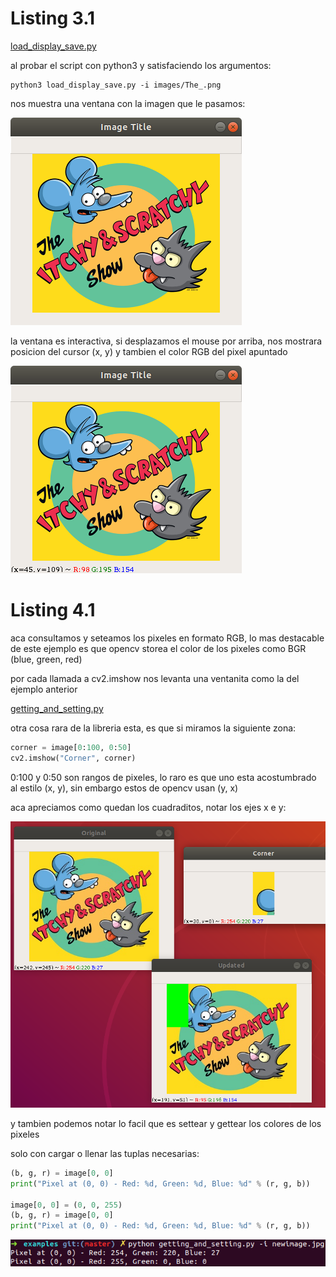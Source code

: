 # Listing 3.1

[load_display_save.py](examples/load_display_save.py)

al probar el script con python3 y satisfaciendo los argumentos:

```
python3 load_display_save.py -i images/The_.png
```

nos muestra una ventana con la imagen que le pasamos:

![itchy_and_scratchy](examples/docs/1.png)

la ventana es interactiva, si desplazamos el mouse por arriba, nos mostrara posicion del cursor (x, y) y tambien el color RGB del pixel apuntado

![itchy_and_scratchy](examples/docs/2.png)

# Listing 4.1

aca consultamos y seteamos los pixeles en formato RGB, lo mas destacable de este ejemplo es que opencv storea el color de los pixeles como BGR (blue, green, red)

por cada llamada a cv2.imshow nos levanta una ventanita como la del ejemplo anterior

[getting_and_setting.py](examples/getting_and_setting.py)

otra cosa rara de la libreria esta, es que si miramos la siguiente zona:

``` python
corner = image[0:100, 0:50]
cv2.imshow("Corner", corner)
```

0:100 y 0:50 son rangos de pixeles, lo raro es que uno esta acostumbrado al estilo (x, y), sin embargo estos de opencv usan (y, x)

aca apreciamos como quedan los cuadraditos, notar los ejes x e y:

![3.png](examples/docs/3.png)

y tambien podemos notar lo facil que es settear y gettear los colores de los pixeles

solo con cargar o llenar las tuplas necesarias:

``` python
(b, g, r) = image[0, 0]
print("Pixel at (0, 0) - Red: %d, Green: %d, Blue: %d" % (r, g, b))

image[0, 0] = (0, 0, 255)
(b, g, r) = image[0, 0]
print("Pixel at (0, 0) - Red: %d, Green: %d, Blue: %d" % (r, g, b))
```

![4.png](examples/docs/4.png)

